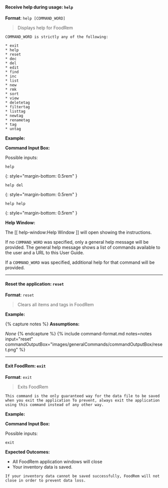 <!-- markdownlint-disable-file first-line-h1 -->

#### Receive help during usage: `help`

**Format**: `help [COMMAND_WORD]`

> Displays help for FoodRem

```note
COMMAND_WORD is strictly any of the following:

* exit
* help
* reset
* dec
* del
* edit
* find
* inc
* list
* new
* rmk
* sort
* view
* deletetag
* filtertag
* listtag
* newtag
* renametag
* tag
* untag
```

**Example:**

<!-- Hardcoding due to unique command format -->
<!-- markdownlint-disable no-inline-html -->
<!-- markdownlint-disable blanks-around-fences -->
<div class="command-container" markdown="1">
<div class="input-container" markdown="1">

**Command Input Box:**

Possible inputs:

```text
help
```
{: style="margin-bottom: 0.5rem" }

```text
help del
```
{: style="margin-bottom: 0.5rem" }

```text
help help
```
{: style="margin-bottom: 0.5rem" }

</div>
<div class="input-container" markdown="1">

**Help Window:**

The [[ help-window:Help Window ]] will open showing the instructions.

If no `COMMAND_WORD` was specified, only a general help message will be provided. The general help message shows a list of commands available to the user and a URL to this User Guide.

If a `COMMAND_WORD` was specified, additional help for that command will be provided.

</div>
</div>
<!-- markdownlint-restore -->

---

#### Reset the application: `reset`

**Format**: `reset`

> Clears all items and tags in FoodRem

**Example:**

{% capture notes %}
**Assumptions:**

_None_
{% endcapture %}
{%
  include command-format.md
  notes=notes
  input="reset"
  commandOutputBox="images/generalCommands/commandOutputBox/reset.png"
%}

---

#### Exit FoodRem: `exit`

**Format**: `exit`

> Exits FoodRem

```warning
This command is the only guaranteed way for the data file to be saved when you exit the application To prevent, always exit the application using this command instead of any other way.
```

**Example:**

<!-- Hardcoding due to unique command format -->
<!-- markdownlint-disable no-inline-html -->
<div class="command-container" markdown="1">
<div class="input-container" markdown="1">

**Command Input Box:**

Possible inputs:

```text
exit
```

</div>
<div class="input-container" markdown="1">

**Expected Outcomes:**

* All FoodRem application windows will close
* Your inventory data is saved.

</div>
</div>
<!-- markdownlint-restore -->

```note
If your inventory data cannot be saved successfully, FoodRem will not close in order to prevent data loss.
```
